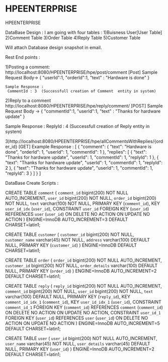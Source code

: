 # HPEENTERPRISE
HPEENTERPRISE

DataBase Design :
I am going  with four tables :
 1)Buisness User[User Table]
 2)Comment Table
 3)Order Table
 4)Reply Table
 5)Customer Table
 
 
 Will attach Database design snapshot in email.

  Rest End points :
  
  1)Posting a comment:
  http://localhost:8080/HPEENTERPRISE/hpe/post/comment [Post]
   Sample Request Body->
      {
	   	"userId":1,
    	"orderId":1,
	    "text" : "Hardware is done"
	}
  
    Sample Response : 
     CommentId : 3  (Successfull creation of Comment  entity in system)
   
  
  2)Reply to a comment
  http://localhost:8080/HPEENTERPRISE/hpe/reply/comment/ [POST]
  Sample Request Body ->
   {
	 "commentId":1,
	 "userId":1,
	 "text" : "Thanks for hardware update"
	}
  
  Sample Response : 
    ReplyId : 4 (Successfull creation of Reply entity in system)
  
  
  3)http://localhost:8080/HPEENTERPRISE/hpe/allCommentsWithReplies/{order_id} [GET]
  Example Response : 
    [
    {
        "comment": {
            "text": "Hardware is done",
            "orderId": 1,
            "userId": 1,
            "commentId": 1
        },
        "replies": [
            {
                "text": "Thanks for hardware update",
                "userId": 1,
                "commentId": 1,
                "replyId": 1
            },
            {
                "text": "Thanks for hardware update",
                "userId": 1,
                "commentId": 1,
                "replyId": 2
            },
            {
                "text": "Thanks for hardware update",
                "userId": 1,
                "commentId": 1,
                "replyId": 3
            }
        ]
    }
]
  
  
  
  DataBase Create Scripts :
  
  CREATE TABLE `comment` (
  `comment_id` bigint(200) NOT NULL AUTO_INCREMENT,
  `user_id` bigint(200) NOT NULL,
  `order_id` bigint(200) NOT NULL,
  `text` varchar(100) NOT NULL,
  PRIMARY KEY (`comment_id`),
  KEY `user_id_idx` (`user_id`),
  CONSTRAINT `user_id` FOREIGN KEY (`user_id`) REFERENCES `user` (`user_id`) ON DELETE NO ACTION ON UPDATE NO ACTION
) ENGINE=InnoDB AUTO_INCREMENT=3 DEFAULT CHARSET=latin1;

CREATE TABLE `customer` (
  `customer_id` bigint(200) NOT NULL,
  `customer_name` varchar(45) NOT NULL,
  `address` varchar(100) DEFAULT NULL,
  PRIMARY KEY (`customer_id`)
) ENGINE=InnoDB DEFAULT CHARSET=latin1;

CREATE TABLE `order` (
  `order_id` bigint(200) NOT NULL AUTO_INCREMENT,
  `customer_id` bigint(200) NOT NULL,
  `order_details` varchar(100) DEFAULT NULL,
  PRIMARY KEY (`order_id`)
) ENGINE=InnoDB AUTO_INCREMENT=2 DEFAULT CHARSET=latin1;

CREATE TABLE `reply` (
  `reply_id` bigint(200) NOT NULL AUTO_INCREMENT,
  `comment_id` bigint(200) NOT NULL,
  `user_id` bigint(200) NOT NULL,
  `text` varchar(100) DEFAULT NULL,
  PRIMARY KEY (`reply_id`),
  KEY `comment_id_idx_1` (`comment_id`),
  KEY `user_id_idx_1` (`user_id`),
  CONSTRAINT `comment_id_1` FOREIGN KEY (`comment_id`) REFERENCES `comment` (`comment_id`) ON DELETE NO ACTION ON UPDATE NO ACTION,
  CONSTRAINT `user_id_1` FOREIGN KEY (`user_id`) REFERENCES `user` (`user_id`) ON DELETE NO ACTION ON UPDATE NO ACTION
) ENGINE=InnoDB AUTO_INCREMENT=5 DEFAULT CHARSET=latin1;

CREATE TABLE `user` (
  `user_id` bigint(200) NOT NULL AUTO_INCREMENT,
  `user_name` varchar(45) NOT NULL,
  `user_details` varchar(45) DEFAULT NULL,
  PRIMARY KEY (`user_id`)
) ENGINE=InnoDB AUTO_INCREMENT=2 DEFAULT CHARSET=latin1;
